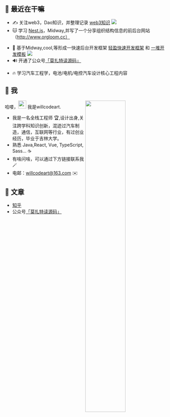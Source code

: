 ## 🥳 最近在干嘛

* ✍️ 关注web3，Dao知识，并整理记录 [web3知识](https://github.yanhaixiang.com/linter-guide/) ![](https://img.shields.io/github/stars/haixiangyan/linter-guide?style=social)
* 🐱 学习 [Nest.js](https://nestjs.com/)，Midway,并写了一个分享组织结构信息的前后台网站（http://www.orgloom.cc）
<!--[nest-todo](https://github.com/haixiangyan/nest-todo) 练手项目 ![](https://img.shields.io/github/stars/haixiangyan/nest-todo?style=social) -->
* 🍙 基于Midway,cool,等形成一快速后台开发框架 [轻盈快速开发框架](https://wecom-sidebar.github.io/) 和 [一堆开发模板](https://github.com/wecom-sidebar) ![](https://img.shields.io/github/stars/wecom-sidebar?style=social)
* 🔊 开通了公众号[「莫扎特读源码」](./扫码_搜索联合传播样式-标准色版.png)
<!--
* 🎸 重写了 [个人主页](https://yanhaixiang.com/) ![](https://img.shields.io/github/stars/haixiangyan/me?style=social)
-->
* 🔥 学习汽车工程学，电池/电机/电控汽车设计核心工程内容 

## 🤩 我

<img style="width: 50%" align="right" src="https://github-readme-stats.vercel.app/api?username=haixiangyan&show_icons=true&hide_border=true&theme=vue-dark" />

哈喽，<img src="https://media.giphy.com/media/hvRJCLFzcasrR4ia7z/giphy.gif" width="25px"> 我是willcodeart.

- 我是一名全栈工程师 🏆,设计出身,关注跨学科知识创新，混迹过汽车制造，通信，互联网等行业，有过创业经历，毕业于吉林大学。
- 熟悉 Java,React, Vue, TypeScript, Sass... ☕️
- 有啥问啥，可以通过下方链接联系我 🪄
- 电邮：willcodeart@163.com ✉️

## 📖 文章
<!--
* [Medium](https://medium.com/@haixiang6123)
* [简书](https://www.jianshu.com/u/0340be4082b5)
* [掘金](https://juejin.cn/user/272334614432887)
* 公众号[「写代码的海怪」](./扫码_搜索联合传播样式-标准色版.png)
-->
* [知乎](https://www.zhihu.com/column/socoolwangwang)
* 公众号[「莫扎特读源码」](./扫码_搜索联合传播样式-标准色版.png)

